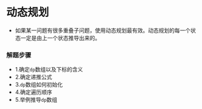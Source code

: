 
# 动态规划

* 如果某一问题有很多重叠子问题，使用动态规划最有效。动态规划的每一个状态一定是由上一个状态推导出来的。

### 解题步骤

* 1.确定`dp`数组以及下标的含义
* 2.确定递推公式
* 3.`dp`数组如何初始化
* 4.确定遍历顺序
* 5.举例推导`dp`数组
